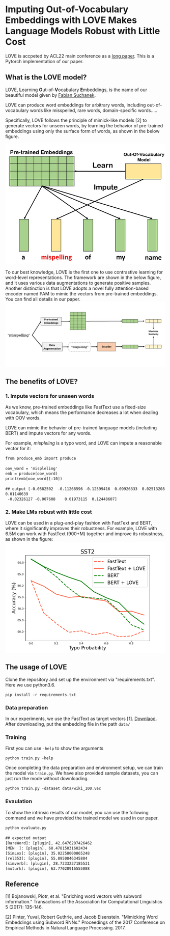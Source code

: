 # Imputing Out-of-Vocabulary Embeddings with LOVE Makes Language Models Robust with Little Cost
LOVE is accpeted by ACL22 main conference as a [long paper](https://arxiv.org/abs/2203.07860). 
This is a Pytorch implementation of our paper. 

## What is the LOVE model?
LOVE, **L**earning **O**ut-of-**V**ocabulary **E**mbeddings, is the name of our beautiful model given by [Fabian Suchanek](https://suchanek.name/).

LOVE can produce word embeddings for arbitrary words, including out-of-vocabulary words like misspelled, rare words, domain-specific words..... 

Specifically, LOVE follows the principle of mimick-like models [2] to generate vectors for unseen words, by learning
the behavior of pre-trained embeddings using only the surface form of words, as shown in the below figure.

![mimic_model](figure/mimic.jpg)

To our best knowledge, LOVE is the first one to use contrastive learning for word-level representations.
The framework are shown in the below figure, and it uses various data augmentations to generate positive samples.
Another distinction is that LOVE adopts a novel fully attention-based encoder named PAM to mimic the vectors from pre-trained embeddings.
You can find all details in our paper.
![mimic_model](figure/clearning.png)


## The benefits of LOVE?
### 1. Impute vectors for unseen words
As we know, pre-trained embeddings like FastText use a fixed-size vocabulary, which means the performance decreases a lot when dealing with OOV words.

LOVE can mimic the behavior of pre-trained language models (including BERT) and impute vectors for any words.

For example, _mispleling_ is a typo word, and LOVE can impute a reasonable vector for it:
```
from produce_emb import produce

oov_word = 'mispleling'
emb = produce(oov_word)
print(emb[oov_word][:10])

## output [-0.0582502  -0.11268596 -0.12599416  0.09926333  0.02513208  0.01140639
 -0.02326127 -0.007608    0.01973115  0.12448607]
```

### 2. Make LMs robust with little cost
LOVE can be used in a plug-and-play fashion with FastText and BERT, where it significantly improves their robustness.
For example, LOVE with 6.5M can work with FastText (900+M) together and improve its robustness, as shown in the figure:
![mimic_model](figure/sst2.png)



## The usage of LOVE
Clone the repository and set up the environment via "requirements.txt". Here we use python3.6. 
```
pip install -r requirements.txt
```
### Data preparation
In our experiments, we use the FastText as target vectors [1]. [Downlaod](https://fasttext.cc/docs/en/english-vectors.html).
After downloading, put the embedding file in the path `data/` 

### Training
First you can use `-help` to show the arguments
```
python train.py -help
```
Once completing the data preparation and environment setup, we can train the model via `train.py`.
We have also provided sample datasets, you can just run the mode without downloading.
```
python train.py -dataset data/wiki_100.vec
```

### Evaulation
To show the intrinsic results of our model, you can use the following command and 
we have provided the trained model we used in our paper. 

```
python evaluate.py

## expected output
[RareWord]: [plugin], 42.6476207426462 
[MEN  ]: [plugin], 68.47815031602434 
[SimLex]: [plugin], 35.02258000865248 
[rel353]: [plugin], 55.8950046345804 
[simverb]: [plugin], 28.7233237185531 
[muturk]: [plugin], 63.77020916555088 
```


## Reference
[1] Bojanowski, Piotr, et al. "Enriching word vectors with subword information." Transactions of the Association for Computational Linguistics 5 (2017): 135-146.

[2] Pinter, Yuval, Robert Guthrie, and Jacob Eisenstein. "Mimicking Word Embeddings using Subword RNNs." Proceedings of the 2017 Conference on Empirical Methods in Natural Language Processing. 2017.


